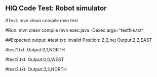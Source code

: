 ## HIQ Code Test: Robot simulator

#Test:
mvn clean compile
mvn test

#Run:
mvn clean compile
mvn exec:java -Dexec.args="testfile.txt"

##Expected output:
#test.txt: 
Invalid Position: 2,2,hej
Output:2,2,EAST

#test1.txt:
Output:0,1,NORTH

#test2.txt:
Output:0,0,WEST

#test3.txt:
Output:3,3,NORTH